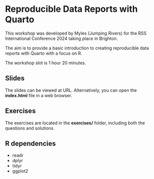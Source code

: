 # Reproducible Data Reports with Quarto

This workshop was developed by Myles (Jumping Rivers) for the RSS International
Conference 2024 taking place in Brighton.

The aim is to provide a basic introduction to creating reproducible data reports
with Quarto with a focus on R.

The workshop slot is 1 hour 20 minutes.

## Slides

The slides can be viewed at URL. Alternatively, you can open the **index.html**
file in a web browser.

## Exercises

The exercises are located in the **exercises/** folder, including both the
questions and solutions.

## R dependencies

- readr
- dplyr
- tidyr
- ggplot2

